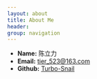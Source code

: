 ```yaml
---
layout: about
title: About Me
header: 
group: navigation
---
```

 * **Name:** 陈立力
 * **Email:** [tier_523@163.com](mailto:tier_523@163.com)
 * **Github:** [Turbo-Snail](https://github.com/Turbo-Snail)
